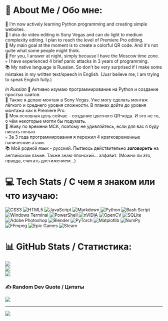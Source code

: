 <!--
**kiroffYT/kiroffYT** is a ✨ _special_ ✨ repository because its `README.md` (this file) appears on your GitHub profile.

Here are some ideas to get you started:

- 🔭 I’m currently working on ...
- 🌱 I’m currently learning ...
- 👯 I’m looking to collaborate on ...
- 🤔 I’m looking for help with ...
- 💬 Ask me about ...
- 📫 How to reach me: ...
- 😄 Pronouns: ...
- ⚡ Fun fact: ...
-->
# 💫 About Me / Обо мне:
🌱 I'm now actively learning Python programming and creating simple websites.<br>🎥 I also do video editing in Sony Vegas and can do light to medium complexity editing. I plan to reach the level of Premiere Pro editing.<br>💭 My main goal at the moment is to create a colorful QR code. And it's not quite what some people might think.<br>🌙 For you, I answer at night, simply because I have the Moscow time zone.<br>💀 I have experienced 4 brief panic attacks in 3 years of programming.<br>📚 My native language is Russian. So don't be very surprised if I make some mistakes in my written text/speech in English. (Jusr believe me, I am trying to speak English fully.)

*In Russian*
🌱 Активно изумаю программирование на Python и создание простых сайтов.<br>🎥 Также я делаю монтаж в Sony Vegas. Уже могу сделать монтаж лёгкого и среднего уровня сложности. В планах дойти до уровня монтажа как в Premiere Pro.<br>💭 Моя основная цель сейчас - создание цветного QR-кода. И это не то, о чём некоторые могли бы подумать.<br>🌙 Живу по времени МСК, поэтому не удивляйтесь, если для вас я буду писать ночью.<br>💀 За 3 года программирования я пережил 4 кратковременные панические атаки.<br>📚 Мой родной язык - русский. Пытаюсь действительно ***заговорить*** на английском языке. Также знаю японский... алфавит. (Можно ли это, правда, считать достижением...)

# 💻 Tech Stats / С чем я знаком или что изучаю:
![CSS3](https://img.shields.io/badge/css3-%231572B6.svg?style=flat&logo=css3&logoColor=white) ![HTML5](https://img.shields.io/badge/html5-%23E34F26.svg?style=flat&logo=html5&logoColor=white) ![JavaScript](https://img.shields.io/badge/javascript-%23323330.svg?style=flat&logo=javascript&logoColor=%23F7DF1E) ![Markdown](https://img.shields.io/badge/markdown-%23000000.svg?style=flat&logo=markdown&logoColor=white) ![Python](https://img.shields.io/badge/python-3670A0?style=flat&logo=python&logoColor=ffdd54) ![Bash Script](https://img.shields.io/badge/bash_script-%23121011.svg?style=flat&logo=gnu-bash&logoColor=white) ![Windows Terminal](https://img.shields.io/badge/Windows%20Terminal-%234D4D4D.svg?style=flat&logo=windows-terminal&logoColor=white) ![PowerShell](https://img.shields.io/badge/PowerShell-%235391FE.svg?style=flat&logo=powershell&logoColor=white) ![nVIDIA](https://img.shields.io/badge/cuda-000000.svg?style=flat&logo=nVIDIA&logoColor=green) ![OpenCV](https://img.shields.io/badge/opencv-%23white.svg?style=flat&logo=opencv&logoColor=white) ![SQLite](https://img.shields.io/badge/sqlite-%2307405e.svg?style=flat&logo=sqlite&logoColor=white) ![Adobe Photoshop](https://img.shields.io/badge/adobe%20photoshop-%2331A8FF.svg?style=flat&logo=adobe%20photoshop&logoColor=white) ![Blender](https://img.shields.io/badge/blender-%23F5792A.svg?style=flat&logo=blender&logoColor=white) ![PyTorch](https://img.shields.io/badge/PyTorch-%23EE4C2C.svg?style=flat&logo=PyTorch&logoColor=white) ![Matplotlib](https://img.shields.io/badge/Matplotlib-%23ffffff.svg?style=flat&logo=Matplotlib&logoColor=black) ![NumPy](https://img.shields.io/badge/numpy-%23013243.svg?style=flat&logo=numpy&logoColor=white) ![FFmpeg](https://shields.io/badge/FFmpeg-%23171717.svg?logo=ffmpeg&style=flat&labelColor=171717&logoColor=5cb85c) ![Epic Games](https://img.shields.io/badge/epicgames-%23313131.svg?style=flat&logo=epicgames&logoColor=white) ![Steam](https://img.shields.io/badge/steam-%23000000.svg?style=flat&logo=steam&logoColor=white)
# 📊 GitHub Stats / Статистика:
![](https://github-readme-stats.vercel.app/api?username=kiroffYT&theme=blue-green&hide_border=true&include_all_commits=false&count_private=false)<br/>
![](https://github-readme-streak-stats.herokuapp.com/?user=kiroffYT&theme=blue-green&hide_border=true)<br/>
![](https://github-readme-stats.vercel.app/api/top-langs/?username=kiroffYT&theme=blue-green&hide_border=true&include_all_commits=false&count_private=false&layout=compact)

### ✍️ Random Dev Quote / Цитаты
![](https://quotes-github-readme.vercel.app/api?type=horizontal&theme=merko)

---
[![](https://visitcount.itsvg.in/api?id=kiroffYT&icon=0&color=3)](https://visitcount.itsvg.in)

<!-- Proudly created with GPRM ( https://gprm.itsvg.in ) -->
